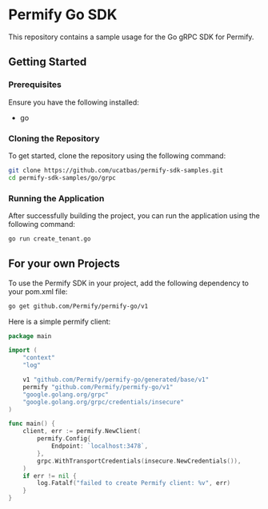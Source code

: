 # Permify Go SDK

This repository contains a sample usage for the Go gRPC SDK for Permify.

## Getting Started

### Prerequisites

Ensure you have the following installed:
- go

### Cloning the Repository

To get started, clone the repository using the following command:

```sh
git clone https://github.com/ucatbas/permify-sdk-samples.git
cd permify-sdk-samples/go/grpc
```

### Running the Application

After successfully building the project, you can run the application using the following command:

```sh
go run create_tenant.go
```

## For your own Projects

To use the Permify SDK in your project, add the following dependency to your pom.xml file:

```sh
go get github.com/Permify/permify-go/v1
```

Here is a simple permify client:

```go
package main

import (
	"context"
	"log"

	v1 "github.com/Permify/permify-go/generated/base/v1"
	permify "github.com/Permify/permify-go/v1"
	"google.golang.org/grpc"
	"google.golang.org/grpc/credentials/insecure"
)

func main() {
	client, err := permify.NewClient(
		permify.Config{
			Endpoint: `localhost:3478`,
		},
		grpc.WithTransportCredentials(insecure.NewCredentials()),
	)
	if err != nil {
		log.Fatalf("failed to create Permify client: %v", err)
	}
}

  
```
